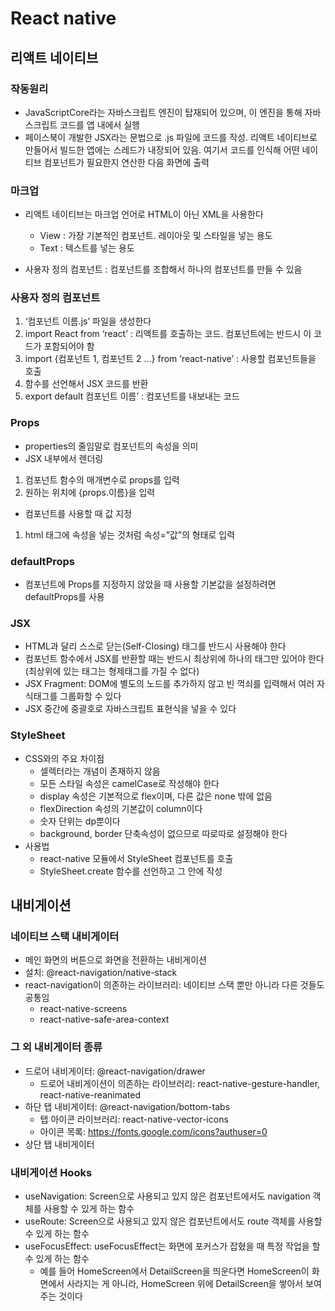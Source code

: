 # React native

## 리액트 네이티브

### 작동원리

* JavaScriptCore라는 자바스크립트 엔진이 탑재되어 있으며, 이 엔진을 통해 자바스크립트 코드를 앱 내에서 실행
* 페이스북이 개발한 JSX라는 문법으로 .js 파일에 코드를 작성. 리액트 네이티브로 만들어서 빌드한 앱에는 스레드가 내장되어 있음. 여기서 코드를 인식해 어떤 네이티브 컴포넌트가 필요한지 연산한 다음 화면에 출력

### 마크업

* 리액트 네이티브는 마크업 언어로 HTML이 아닌 XML을 사용한다
  * View : 가장 기본적인 컴포넌트. 레이아웃 및 스타일을 넣는 용도
  * Text : 텍스트를 넣는 용도
  
  
* 사용자 정의 컴포넌트 : 컴포넌트를 조합해서 하나의 컴포넌트를 만들 수 있음

### 사용자 정의 컴포넌트

1. ‘컴포넌트 이름.js’ 파일을 생성한다
2. import React from ‘react’ : 리액트를 호출하는 코드. 컴포넌트에는 반드시 이 코드가 포함되어야 함
3. import {컴포넌트 1, 컴포넌트 2 …} from ‘react-native’ : 사용할 컴포넌트들을 호출
4. 함수를 선언해서 JSX 코드를 반환
5. export default 컴포넌트 이름’ : 컴포넌트를 내보내는 코드

### Props

* properties의 줄임말로 컴포넌트의 속성을 의미
* JSX 내부에서 렌더링

1. 컴포넌트 함수의 매개변수로 props를 입력
2. 원하는 위치에 {props.이름}을 입력

* 컴포넌트를 사용할 때 값 지정

1. html 태그에 속성을 넣는 것처럼 속성=”값”의 형태로 입력

### defaultProps

* 컴포넌트에 Props를 지정하지 않았을 때 사용할 기본값을 설정하려면 defaultProps를 사용

### JSX

* HTML과 달리 스스로 닫는(Self-Closing) 태그를 반드시 사용해야 한다
* 컴포넌트 함수에서 JSX를 반환할 때는 반드시 최상위에 하나의 태그만 있어야 한다 (최상위에 있는 태그는 형제태그를 가질 수 없다)
* JSX Fragment: DOM에 별도의 노드를 추가하지 않고 빈 꺽쇠를 입력해서 여러 자식태그를 그룹화할 수 있다
* JSX 중간에 중괄호로 자바스크립트 표현식을 넣을 수 있다

### StyleSheet

* CSS와의 주요 차이점
  * 셀렉터라는 개념이 존재하지 않음
  * 모든 스타일 속성은 camelCase로 작성해야 한다
  * display 속성은 기본적으로 flex이며, 다른 값은 none 밖에 없음
  * flexDirection 속성의 기본값이 column이다
  * 숫자 단위는 dp뿐이다
  * background, border 단축속성이 없으므로 따로따로 설정해야 한다
* 사용법
  * react-native 모듈에서 StyleSheet 컴포넌트를 호출
  * StyleSheet.create 함수를 선언하고 그 안에 작성

## 내비게이션 

### 네이티브 스택 내비게이터

* 메인 화면의 버튼으로 화면을 전환하는 내비게이션
* 설치: @react-navigation/native-stack
* react-navigation이 의존하는 라이브러리: 네이티브 스택 뿐만 아니라 다른 것들도 공통임
  * react-native-screens
  * react-native-safe-area-context

### 그 외 내비게이터 종류

* 드로어 내비게이터: @react-navigation/drawer
  * 드로어 내비게이션이 의존하는 라이브러리: react-native-gesture-handler, react-native-reanimated
* 하단 탭 내비게이터: @react-navigation/bottom-tabs
  * 탭 아이콘 라이브러리: react-native-vector-icons
  * 아이콘 목록: https://fonts.google.com/icons?authuser=0
* 상단 탭 내비게이터

### 내비게이션 Hooks

* useNavigation: Screen으로 사용되고 있지 않은 컴포넌트에서도 navigation 객체를 사용할 수 있게 하는 함수
* useRoute: Screen으로 사용되고 있지 않은 컴포넌트에서도 route 객체를 사용할 수 있게 하는 함수
* useFocusEffect: useFocusEffect는 화면에 포커스가 잡혔을 때 특정 작업을 할 수 있게 하는 함수
  * 예를 들어 HomeScreen에서 DetailScreen을 띄운다면 HomeScreen이 화면에서 사라지는 게 아니라, HomeScreen 위에 DetailScreen을 쌓아서 보여주는 것이다
